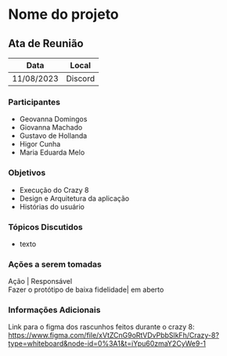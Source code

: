# Nome do projeto


## Ata de Reunião

Data         | Local
------------ | -------------
11/08/2023   | Discord

### Participantes
* Geovanna Domingos
* Giovanna Machado
* Gustavo de Hollanda
* Higor Cunha
* Maria Eduarda Melo

### Objetivos
* Execução do Crazy 8
* Design e Arquitetura da aplicação
* Histórias do usuário


### Tópicos Discutidos
* texto

### Ações a serem tomadas
Ação         | Responsável   
Fazer o protótipo de baixa fidelidade| em aberto


### Informações Adicionais
Link para o figma dos rascunhos feitos durante o crazy 8: https://www.figma.com/file/xVtZCnG9oRtVDvPbbSlkFh/Crazy-8?type=whiteboard&node-id=0%3A1&t=iYpu60zmaY2CyWe9-1
